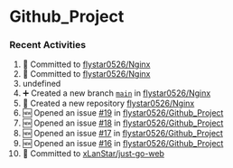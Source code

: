 # Github_Project

### Recent Activities
<!--START_SECTION:activity-->
1. 📝 Committed to [flystar0526/Nginx](https://github.com/flystar0526/Nginx/commit/640795b6949cef67dafa17cdf000e6201a25468d)
2. 📝 Committed to [flystar0526/Nginx](https://github.com/flystar0526/Nginx/commit/3e5ceda2b917ecd719bb414998c19b241294eabf)
3. undefined
4. ➕ Created a new branch [`main`](https://github.com/flystar0526/Nginx/tree/main) in [flystar0526/Nginx](https://github.com/flystar0526/Nginx)
5. 🎉 Created a new repository [flystar0526/Nginx](https://github.com/flystar0526/Nginx)
6. 🆕 Opened an issue [#19](https://github.com/flystar0526/Github_Project/issues/19) in [flystar0526/Github_Project](https://github.com/flystar0526/Github_Project)
7. 🆕 Opened an issue [#18](https://github.com/flystar0526/Github_Project/issues/18) in [flystar0526/Github_Project](https://github.com/flystar0526/Github_Project)
8. 🆕 Opened an issue [#17](https://github.com/flystar0526/Github_Project/issues/17) in [flystar0526/Github_Project](https://github.com/flystar0526/Github_Project)
9. 🆕 Opened an issue [#16](https://github.com/flystar0526/Github_Project/issues/16) in [flystar0526/Github_Project](https://github.com/flystar0526/Github_Project)
10. 📝 Committed to [xLanStar/just-go-web](https://github.com/xLanStar/just-go-web/commit/dff7cb935ed888cdfd545462b217d35c645188dd)
<!--END_SECTION:activity-->
